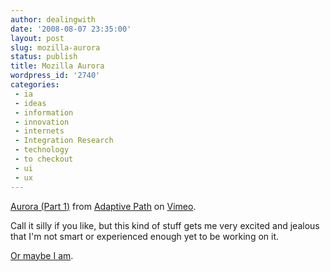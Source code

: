 ```yaml
---
author: dealingwith
date: '2008-08-07 23:35:00'
layout: post
slug: mozilla-aurora
status: publish
title: Mozilla Aurora
wordpress_id: '2740'
categories:
 - ia
 - ideas
 - information
 - innovation
 - internets
 - Integration Research
 - technology
 - to checkout
 - ui
 - ux
---
```



[Aurora (Part 1)][1] from [Adaptive Path][2] on [Vimeo][3].

Call it silly if you like, but this kind of stuff gets me very excited and
jealous that I'm not smart or experienced enough yet to be working on it.

[Or maybe I am][4].

   [1]: http://www.vimeo.com/1450211?pg=embed&sec=1450211

   [2]: http://www.vimeo.com/user524591?pg=embed&sec=1450211

   [3]: http://vimeo.com?pg=embed&sec=1450211

   [4]: http://labs.mozilla.com/2008/08/introducing-the-concept-series-call-for-participation/

